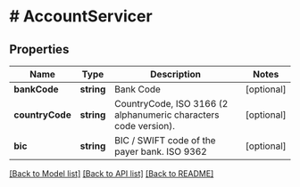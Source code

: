 # # AccountServicer

## Properties

Name | Type | Description | Notes
------------ | ------------- | ------------- | -------------
**bankCode** | **string** | Bank Code | [optional]
**countryCode** | **string** | CountryCode, ISO 3166 (2 alphanumeric characters code version). | [optional]
**bic** | **string** | BIC / SWIFT code of the payer bank. ISO 9362 | [optional]

[[Back to Model list]](../../README.md#models) [[Back to API list]](../../README.md#endpoints) [[Back to README]](../../README.md)
